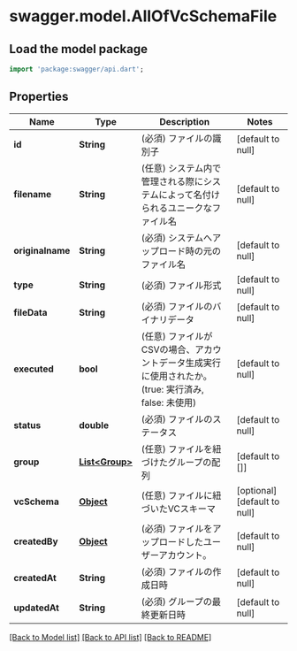 # swagger.model.AllOfVcSchemaFile

## Load the model package
```dart
import 'package:swagger/api.dart';
```

## Properties
Name | Type | Description | Notes
------------ | ------------- | ------------- | -------------
**id** | **String** | (必須) ファイルの識別子 | [default to null]
**filename** | **String** | (任意) システム内で管理される際にシステムによって名付けられるユニークなファイル名 | [default to null]
**originalname** | **String** | (必須) システムへアップロード時の元のファイル名 | [default to null]
**type** | **String** | (必須) ファイル形式 | [default to null]
**fileData** | **String** | (必須) ファイルのバイナリデータ | [default to null]
**executed** | **bool** | (任意) ファイルがCSVの場合、アカウントデータ生成実行に使用されたか。(true: 実行済み, false: 未使用) | [default to null]
**status** | **double** | (必須) ファイルのステータス | [default to null]
**group** | [**List&lt;Group&gt;**](Group.md) | (任意) ファイルを紐づけたグループの配列 | [default to []]
**vcSchema** | [**Object**](Object.md) | (任意) ファイルに紐づいたVCスキーマ | [optional] [default to null]
**createdBy** | [**Object**](Object.md) | (必須) ファイルをアップロードしたユーザーアカウント。 | [default to null]
**createdAt** | **String** | (必須) ファイルの作成日時 | [default to null]
**updatedAt** | **String** | (必須) グループの最終更新日時 | [default to null]

[[Back to Model list]](../README.md#documentation-for-models) [[Back to API list]](../README.md#documentation-for-api-endpoints) [[Back to README]](../README.md)

